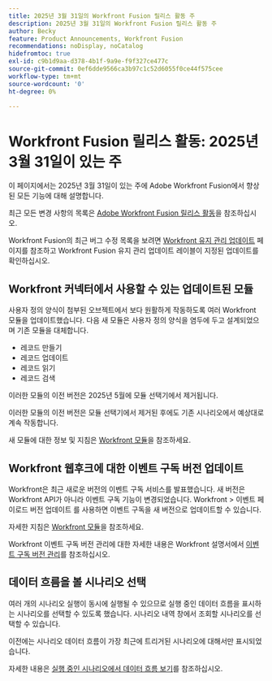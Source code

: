```yaml
---
title: 2025년 3월 31일의 Workfront Fusion 릴리스 활동 주
description: 2025년 3월 31일의 Workfront Fusion 릴리스 활동 주
author: Becky
feature: Product Announcements, Workfront Fusion
recommendations: noDisplay, noCatalog
hidefromtoc: true
exl-id: c9b1d9aa-d378-4b1f-9a9e-f9f327ce477c
source-git-commit: 0ef6dde9566ca3b97c1c52d6055f0ce44f575cee
workflow-type: tm+mt
source-wordcount: '0'
ht-degree: 0%

---
```


# Workfront Fusion 릴리스 활동: 2025년 3월 31일이 있는 주

이 페이지에서는 2025년 3월 31일이 있는 주에 Adobe Workfront Fusion에서 향상된 모든 기능에 대해 설명합니다.

최근 모든 변경 사항의 목록은 [Adobe Workfront Fusion 릴리스 활동](/help/workfront-fusion/fusion-product-releases/fusion-release-activity.md)을 참조하십시오.

Workfront Fusion의 최근 버그 수정 목록을 보려면 [Workfront 유지 관리 업데이트](https://experienceleague.adobe.com/en/docs/workfront-known-issues/releases/current-updates) 페이지를 참조하고 Workfront Fusion 유지 관리 업데이트 레이블이 지정된 업데이트를 확인하십시오.

## Workfront 커넥터에서 사용할 수 있는 업데이트된 모듈

사용자 정의 양식이 첨부된 오브젝트에서 보다 원활하게 작동하도록 여러 Workfront 모듈을 업데이트했습니다. 다음 새 모듈은 사용자 정의 양식을 염두에 두고 설계되었으며 기존 모듈을 대체합니다.

* 레코드 만들기
* 레코드 업데이트
* 레코드 읽기
* 레코드 검색

이러한 모듈의 이전 버전은 2025년 5월에 모듈 선택기에서 제거됩니다.

이러한 모듈의 이전 버전은 모듈 선택기에서 제거된 후에도 기존 시나리오에서 예상대로 계속 작동합니다.

새 모듈에 대한 정보 및 지침은 [Workfront 모듈](/help/workfront-fusion/references/apps-and-modules/adobe-connectors/workfront-modules.md)을 참조하세요.

## Workfront 웹후크에 대한 이벤트 구독 버전 업데이트

Workfront은 최근 새로운 버전의 이벤트 구독 서비스를 발표했습니다. 새 버전은 Workfront API가 아니라 이벤트 구독 기능이 변경되었습니다. Workfront > 이벤트 페이로드 버전 업데이트 를 사용하면 이벤트 구독을 새 버전으로 업데이트할 수 있습니다.

자세한 지침은 [Workfront 모듈](/help/workfront-fusion/references/apps-and-modules/adobe-connectors/workfront-modules.md)을 참조하세요.

Workfront 이벤트 구독 버전 관리에 대한 자세한 내용은 Workfront 설명서에서 [이벤트 구독 버전 관리](https://experienceleague.adobe.com/en/docs/workfront/using/adobe-workfront-api/event-subscriptions/event-subs-versioning)를 참조하십시오.

## 데이터 흐름을 볼 시나리오 선택

여러 개의 시나리오 실행이 동시에 실행될 수 있으므로 실행 중인 데이터 흐름을 표시하는 시나리오를 선택할 수 있도록 했습니다. 시나리오 내역 창에서 조회할 시나리오를 선택할 수 있습니다.

이전에는 시나리오 데이터 흐름이 가장 최근에 트리거된 시나리오에 대해서만 표시되었습니다.

자세한 내용은 [실행 중인 시나리오에서 데이터 흐름 보기](/help/workfront-fusion/manage-scenarios/view-scenario-data-flow.md)를 참조하십시오.
